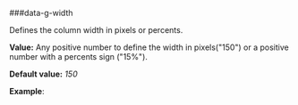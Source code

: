 ﻿###data-g-width

Defines the column width in pixels or percents.

**Value:** Any positive number to define the width in pixels("150") or a positive number with a percents sign ("15%").

**Default value:** *150*

**Example**:
<!--Start the highlighter-->
<pre class="brush: html">
	<column data-g-member="Name" data-g-width = "55"> </column>
</pre>
#####
<pre class="brush: html">
	<column data-g-member="Name" data-g-width = "20%"> </column>
</pre>
#####
<script type="text/javascript">
    SyntaxHighlighter.highlight();
</script>